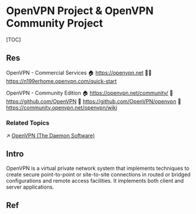 # OpenVPN Project & OpenVPN Community Project

[TOC]



## Res
OpenVPN - Commercial Services
🏠 https://openvpn.net
👨‍💻 https://n199erhome.openvpn.com/quick-start


OpenVPN - Community Edition
🏠 https://openvpn.net/community/
🚧 https://github.com/OpenVPN
🚧 https://github.com/OpenVPN/openvpn
📂 https://community.openvpn.net/openvpn/wiki


### Related Topics
↗ [OpenVPN (The Daemon Software)](OpenVPN%20CLI%20Implementations/OpenVPN%20(The%20Daemon%20Software).md)



## Intro
OpenVPN is a virtual private network system that implements techniques to create secure point-to-point or site-to-site connections in routed or bridged configurations and remote access facilities. It implements both client and server applications.



## Ref
[OpenVPN搭建与测试实战：从0到1构建安全数据传输隧道 | 百度智能云]: https://cloud.baidu.com/article/3282608

[👍 OpenVPN搭建管道为内网地址映射公网端口]: https://atxiu.github.io/OpenVPN.html

[How To Set Up OpenVPN Server and Client on macOS]: https://www.macobserver.com/tips/how-to/set-up-openvpn-server-client-macos/